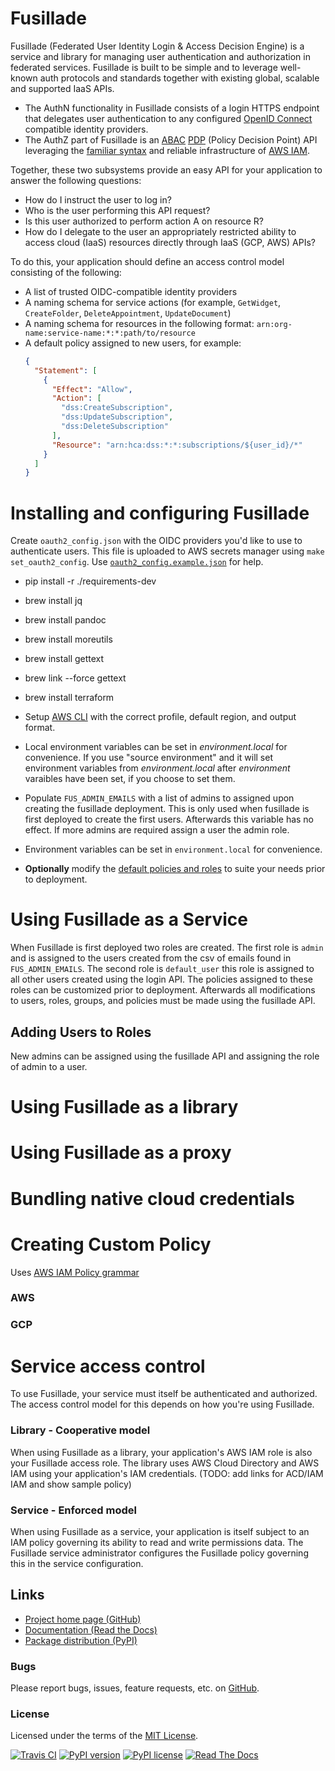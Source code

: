# Fusillade


Fusillade (Federated User Identity Login & Access Decision Engine) is a service and library for managing user
authentication and authorization in federated services. Fusillade is built to be simple and to leverage well-known auth
protocols and standards together with existing global, scalable and supported IaaS APIs.

- The AuthN functionality in Fusillade consists of a login HTTPS endpoint that delegates user authentication to any
  configured [OpenID Connect](http://openid.net/connect/) compatible identity providers.
- The AuthZ part of Fusillade is
  an [ABAC](https://en.wikipedia.org/wiki/Attribute-based_access_control) [PDP](https://tools.ietf.org/html/rfc2904)
  (Policy Decision Point) API leveraging
  the [familiar syntax](https://docs.aws.amazon.com/IAM/latest/UserGuide/reference_policies.html) and reliable
  infrastructure of [AWS IAM](https://aws.amazon.com/iam/).

Together, these two subsystems provide an easy API for your application to answer the following questions:

- How do I instruct the user to log in?
- Who is the user performing this API request?
- Is this user authorized to perform action A on resource R?
- How do I delegate to the user an appropriately restricted ability to access cloud (IaaS) resources directly through
  IaaS (GCP, AWS) APIs?

To do this, your application should define an access control model consisting of the following:

- A list of trusted OIDC-compatible identity providers
- A naming schema for service actions (for example, `GetWidget`, `CreateFolder`, `DeleteAppointment`, `UpdateDocument`)
- A naming schema for resources in the following format: `arn:org-name:service-name:*:*:path/to/resource`
- A default policy assigned to new users, for example:
  ```json
  {
    "Statement": [
      {
        "Effect": "Allow",
        "Action": [
          "dss:CreateSubscription",
          "dss:UpdateSubscription",
          "dss:DeleteSubscription"
        ],
        "Resource": "arn:hca:dss:*:*:subscriptions/${user_id}/*"
      }
    ]
  }
  ```

# Installing and configuring Fusillade

Create `oauth2_config.json` with the OIDC providers you'd like to use to 
authenticate users. This file is uploaded to AWS secrets manager using `make set_oauth2_config`. Use 
[`oauth2_config.example.json`](../master/oauth2_config.example.json) for help.
    

- pip install -r ./requirements-dev
- brew install jq
- brew install pandoc
- brew install moreutils
- brew install gettext
- brew link --force gettext 
- brew install terraform

- Setup [AWS CLI](https://github.com/aws/aws-cli) with the correct profile, default region, and output format.
- Local environment variables can be set in *environment.local* for convenience. If you use "source environment" and it 
  will set environment variables from *environment.local* after *environment* varaibles have been set, if you choose to 
  set them.
- Populate `FUS_ADMIN_EMAILS` with a list of admins to assigned upon creating the fusillade deployment. This
  is only used when fusillade is first deployed to create the first users. Afterwards this variable has no effect. If
  more admins are required assign a user the admin role.
- Environment variables can be set in `environment.local` for convenience.
- **Optionally** modify the [default policies and roles](../blob/master/policies) to suite your needs prior to 
  deployment. 

# Using Fusillade as a Service

When Fusillade is first deployed two roles are created. The first role is `admin` and is assigned
to the users created from the csv of emails found in `FUS_ADMIN_EMAILS`. The second role is `default_user` this role is 
assigned to all other users created using the login API. The policies assigned to these roles can be customized prior to
deployment. Afterwards all modifications to users, roles, groups, and policies must be made using the fusillade API.

## Adding Users to Roles

New admins can be assigned using the fusillade API and assigning the role of admin to a user.

# Using Fusillade as a library

# Using Fusillade as a proxy

# Bundling native cloud credentials


# Creating Custom Policy

Uses [AWS IAM Policy grammar](https://docs.aws.amazon.com/IAM/latest/UserGuide/reference_policies_grammar.html)

### AWS

### GCP

# Service access control
To use Fusillade, your service must itself be authenticated and authorized. The access control model for this depends on
how you're using Fusillade.

### Library - Cooperative model

When using Fusillade as a library, your application's AWS IAM role is also your Fusillade access role. The library uses
AWS Cloud Directory and AWS IAM using your application's IAM credentials. (TODO: add links for ACD/IAM IAM and show
sample policy)

### Service - Enforced model

When using Fusillade as a service, your application is itself subject to an IAM policy governing its ability to read and
write permissions data. The Fusillade service administrator configures the Fusillade policy governing this in the
service configuration.

## Links

* [Project home page (GitHub)](https://github.com/HumanCellAtlas/fusillade)
* [Documentation (Read the Docs)](https://fusillade.readthedocs.io/)
* [Package distribution (PyPI)](https://pypi.python.org/pypi/fusillade)

### Bugs
Please report bugs, issues, feature requests, etc. on [GitHub](https://github.com/HumanCellAtlas/fusillade/issues).

### License
Licensed under the terms of the [MIT License](https://opensource.org/licenses/MIT).

[![Travis CI](https://travis-ci.org/HumanCellAtlas/fusillade.svg)](https://travis-ci.org/HumanCellAtlas/fusillade)
[![PyPI version](https://img.shields.io/pypi/v/fusillade.svg)](https://pypi.python.org/pypi/fusillade)
[![PyPI license](https://img.shields.io/pypi/l/fusillade.svg)](https://pypi.python.org/pypi/fusillade)
[![Read The Docs](https://readthedocs.org/projects/fusillade/badge/?version=latest)](https://pypi.python.org/pypi/fusillade)
